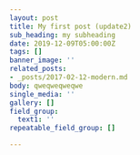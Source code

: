 ```yaml
---
layout: post
title: My first post (update2)
sub_heading: my subheading
date: 2019-12-09T05:00:00Z
tags: []
banner_image: ''
related_posts:
- _posts/2017-02-12-modern.md
body: qweqweqweqwe
single_media: ''
gallery: []
field_group:
  text1: ''
repeatable_field_group: []

---
```


